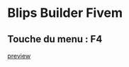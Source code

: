 # Blips Builder Fivem

## Touche du menu : F4

[preview](https://cdn.discordapp.com/attachments/593464067914596394/1085191691562135582/image.png)
